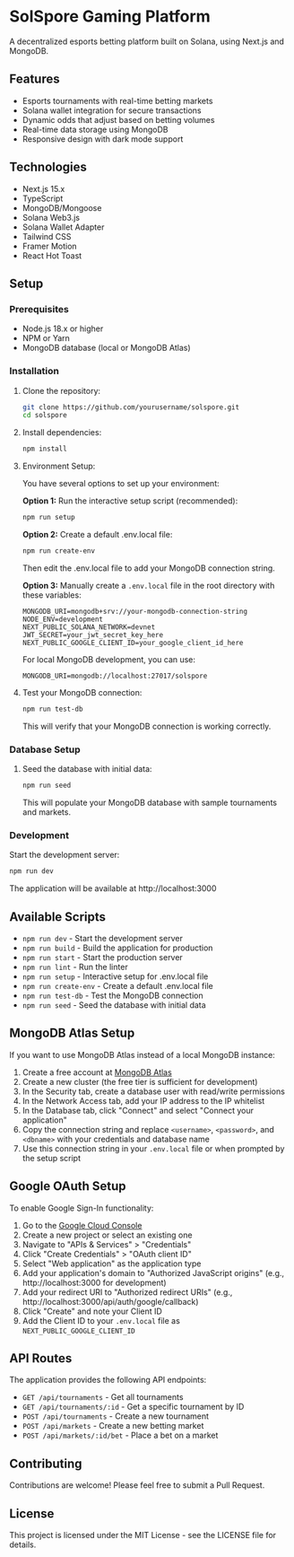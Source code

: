 # SolSpore Gaming Platform

A decentralized esports betting platform built on Solana, using Next.js and MongoDB.

## Features

- Esports tournaments with real-time betting markets
- Solana wallet integration for secure transactions
- Dynamic odds that adjust based on betting volumes
- Real-time data storage using MongoDB
- Responsive design with dark mode support

## Technologies

- Next.js 15.x
- TypeScript
- MongoDB/Mongoose
- Solana Web3.js
- Solana Wallet Adapter
- Tailwind CSS
- Framer Motion
- React Hot Toast

## Setup

### Prerequisites

- Node.js 18.x or higher
- NPM or Yarn
- MongoDB database (local or MongoDB Atlas)

### Installation

1. Clone the repository:

   ```bash
   git clone https://github.com/yourusername/solspore.git
   cd solspore
   ```

2. Install dependencies:

   ```bash
   npm install
   ```

3. Environment Setup:

   You have several options to set up your environment:

   **Option 1:** Run the interactive setup script (recommended):

   ```bash
   npm run setup
   ```

   **Option 2:** Create a default .env.local file:

   ```bash
   npm run create-env
   ```

   Then edit the .env.local file to add your MongoDB connection string.

   **Option 3:** Manually create a `.env.local` file in the root directory with these variables:

   ```
   MONGODB_URI=mongodb+srv://your-mongodb-connection-string
   NODE_ENV=development
   NEXT_PUBLIC_SOLANA_NETWORK=devnet
   JWT_SECRET=your_jwt_secret_key_here
   NEXT_PUBLIC_GOOGLE_CLIENT_ID=your_google_client_id_here
   ```

   For local MongoDB development, you can use:

   ```
   MONGODB_URI=mongodb://localhost:27017/solspore
   ```

4. Test your MongoDB connection:

   ```bash
   npm run test-db
   ```

   This will verify that your MongoDB connection is working correctly.

### Database Setup

1. Seed the database with initial data:

   ```bash
   npm run seed
   ```

   This will populate your MongoDB database with sample tournaments and markets.

### Development

Start the development server:

```bash
npm run dev
```

The application will be available at http://localhost:3000

## Available Scripts

- `npm run dev` - Start the development server
- `npm run build` - Build the application for production
- `npm run start` - Start the production server
- `npm run lint` - Run the linter
- `npm run setup` - Interactive setup for .env.local file
- `npm run create-env` - Create a default .env.local file
- `npm run test-db` - Test the MongoDB connection
- `npm run seed` - Seed the database with initial data

## MongoDB Atlas Setup

If you want to use MongoDB Atlas instead of a local MongoDB instance:

1. Create a free account at [MongoDB Atlas](https://www.mongodb.com/cloud/atlas/register)
2. Create a new cluster (the free tier is sufficient for development)
3. In the Security tab, create a database user with read/write permissions
4. In the Network Access tab, add your IP address to the IP whitelist
5. In the Database tab, click "Connect" and select "Connect your application"
6. Copy the connection string and replace `<username>`, `<password>`, and `<dbname>` with your credentials and database name
7. Use this connection string in your `.env.local` file or when prompted by the setup script

## Google OAuth Setup

To enable Google Sign-In functionality:

1. Go to the [Google Cloud Console](https://console.cloud.google.com/)
2. Create a new project or select an existing one
3. Navigate to "APIs & Services" > "Credentials"
4. Click "Create Credentials" > "OAuth client ID"
5. Select "Web application" as the application type
6. Add your application's domain to "Authorized JavaScript origins" (e.g., http://localhost:3000 for development)
7. Add your redirect URI to "Authorized redirect URIs" (e.g., http://localhost:3000/api/auth/google/callback)
8. Click "Create" and note your Client ID
9. Add the Client ID to your `.env.local` file as `NEXT_PUBLIC_GOOGLE_CLIENT_ID`

## API Routes

The application provides the following API endpoints:

- `GET /api/tournaments` - Get all tournaments
- `GET /api/tournaments/:id` - Get a specific tournament by ID
- `POST /api/tournaments` - Create a new tournament
- `POST /api/markets` - Create a new betting market
- `POST /api/markets/:id/bet` - Place a bet on a market

## Contributing

Contributions are welcome! Please feel free to submit a Pull Request.

## License

This project is licensed under the MIT License - see the LICENSE file for details.
